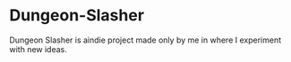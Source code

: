 # Dungeon-Slasher

Dungeon Slasher is aindie project made only by me in where I experiment with new ideas.
